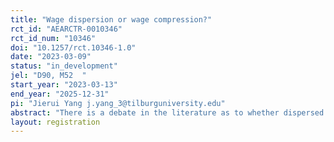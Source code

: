 ```yaml
---
title: "Wage dispersion or wage compression?"
rct_id: "AEARCTR-0010346"
rct_id_num: "10346"
doi: "10.1257/rct.10346-1.0"
date: "2023-03-09"
status: "in_development"
jel: "D90, M52  "
start_year: "2023-03-13"
end_year: "2025-12-31"
pi: "Jierui Yang j.yang_3@tilburguniversity.edu"
abstract: "There is a debate in the literature as to whether dispersed or compressed wage structures enhances individual and organizational performance. I study how to design a wage structure in an environment with heterogeneous workers."
layout: registration
---
```


